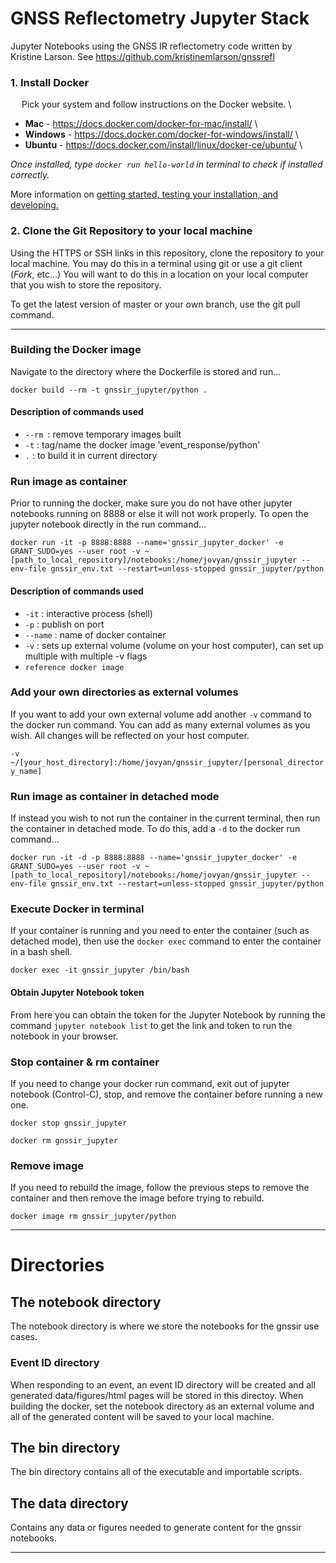 # GNSS Reflectometry Jupyter Stack

Jupyter Notebooks using the GNSS IR reflectometry code written by Kristine Larson. See https://github.com/kristinemlarson/gnssrefl

### 1. Install Docker 
&ensp;&ensp; Pick your system and follow instructions on the Docker website. \
* **Mac** - https://docs.docker.com/docker-for-mac/install/ \
* **Windows** - https://docs.docker.com/docker-for-windows/install/ \
* **Ubuntu** - https://docs.docker.com/install/linux/docker-ce/ubuntu/ \

*Once installed, type `docker run hello-world` in terminal to check if installed correctly.*

More information on [getting started, testing your installation, and developing.](https://docs.docker.com/get-started/) 

### 2. Clone the Git Repository to your local machine 
Using the HTTPS or SSH links in this repository, clone the repository to your local machine. You may do this in a terminal 
using git or use a git client (*Fork*, etc...) You will want to do this in a location on your local computer that you 
wish to store the repository. 

To get the latest version of master or your own branch, use the git pull command.   

***

### **Building the Docker image**
Navigate to the directory where the Dockerfile is stored and run... 

`docker build --rm -t gnssir_jupyter/python .`

#### Description of commands used
* `--rm `: remove temporary images built
* `-t` : tag/name the docker image 'event_response/python'
* `.` : to build it in current directory

### Run image as container
Prior to running the docker, make sure you do not have other jupyter notebooks running on 8888 or else it will not work properly. To open the jupyter notebook directly in the run command...

`docker run -it -p 8888:8888 --name='gnssir_jupyter_docker' -e GRANT_SUDO=yes --user root -v ~[path_to_local_repository]/notebooks:/home/jovyan/gnssir_jupyter --env-file gnssir_env.txt --restart=unless-stopped gnssir_jupyter/python`

#### Description of commands used
* `-it` : interactive process (shell)
* `-p` : publish on port
* `--name` : name of docker container
* `-v` : sets up external volume (volume on your host computer), can set up multiple with multiple -v flags
* `reference docker image`

### Add your own directories as external volumes
If you want to add your own external volume add another `-v` command to the docker run command. You can add as many external volumes as you wish. All changes will be reflected on your host computer.

`-v ~/[your_host_directory]:/home/jovyan/gnssir_jupyter/[personal_directory_name]`

### Run image as container in detached mode
If instead you wish to not run the container in the current terminal, then run the container in detached mode. To do this, add a `-d` to the docker run command...

`docker run -it -d -p 8888:8888 --name='gnssir_jupyter_docker' -e GRANT_SUDO=yes --user root -v ~[path_to_local_repository]/notebooks:/home/jovyan/gnssir_jupyter --env-file gnssir_env.txt --restart=unless-stopped gnssir_jupyter/python`

### Execute Docker in terminal 
If your container is running and you need to enter the container (such as detached mode), then use the `docker exec` command to enter the container in a bash shell. 

`docker exec -it gnssir_jupyter /bin/bash`

#### Obtain Jupyter Notebook token
From here you can obtain the token for the Jupyter Notebook by running the command `jupyter notebook list` to get the link and token to run the notebook in your browser. 

### Stop container & rm container
If you need to change your docker run command, exit out of jupyter notebook (Control-C), stop, and remove the container before running a new one.

`docker stop gnssir_jupyter`

`docker rm gnssir_jupyter`

### Remove image
If you need to rebuild the image, follow the previous steps to remove the container and then remove the image before trying to rebuild. 

`docker image rm gnssir_jupyter/python`

***

# Directories

## **The notebook directory**

The notebook directory is where we store the notebooks for the gnssir use cases.

### Event ID directory

When responding to an event, an event ID directory will be created and all generated data/figures/html pages will be stored in this directoy. When building the docker, set the notebook directory as an external volume and all of the generated content will be saved to your local machine. 


## **The bin directory**

The bin directory contains all of the executable and importable scripts. 

## **The data directory**

Contains any data or figures needed to generate content for the gnssir notebooks.

***


